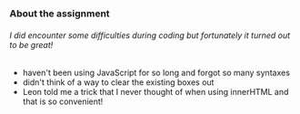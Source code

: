 ### About the assignment
###### I did encounter some difficulties during coding but fortunately it turned out to be great!
* haven't been using JavaScript for so long and forgot so many syntaxes
* didn't think of a way to clear the existing boxes out
* Leon told me a trick that I never thought of when using innerHTML and that is so convenient!
